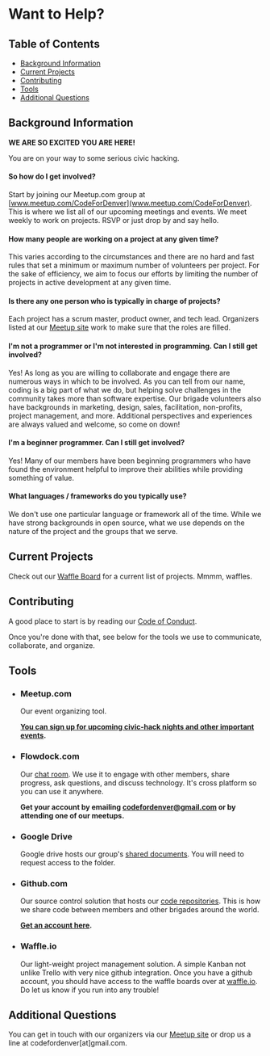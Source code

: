# Want to Help?

## Table of Contents
* [Background Information](#background-information)
* [Current Projects](#current-projects)
* [Contributing](#contributing)
* [Tools](#tools)
* [Additional Questions](#additional-questions)

## Background Information

**WE ARE SO EXCITED YOU ARE HERE!**

You are on your way to some serious civic hacking.

#### So how do I get involved?

Start by joining our Meetup.com group at [www.meetup.com/CodeForDenver](www.meetup.com/CodeForDenver). This is where we list all of our upcoming meetings and events. We meet weekly to work on projects. RSVP or just drop by and say hello.

#### How many people are working on a project at any given time?

This varies according to the circumstances and there are no hard and fast rules that set a minimum or maximum number of volunteers per project. For the sake of efficiency, we aim to focus our efforts by limiting the number of projects in active development at any given time.

#### Is there any one person who is typically in charge of projects?

Each project has a scrum master, product owner, and tech lead. Organizers listed at our [Meetup site](http://www.meetup.com/CodeForDenver/) work to make sure that the roles are filled.

#### I'm not a programmer or I'm not interested in programming. Can I still get involved?

Yes! As long as you are willing to collaborate and engage there are numerous ways in which to be involved. As you can tell from our name, coding is a big part of what we do, but helping solve challenges in the community takes more than software expertise. Our brigade volunteers also have backgrounds in marketing, design, sales, facilitation, non-profits, project management, and more. Additional perspectives and experiences are always valued and welcome, so come on down!

#### I'm a beginner programmer. Can I still get involved?

Yes! Many of our members have been beginning programmers who have found the environment helpful to improve their abilities while providing something of value.

#### What languages / frameworks do you typically use?

We don't use one particular language or framework all of the time. While we have strong backgrounds in open source, what we use depends on the nature of the project and the groups that we serve.


## Current Projects

Check out our [Waffle Board](https://waffle.io/codefordenver/projects) for a current list of projects. Mmmm, waffles.


## Contributing

A good place to start is by reading our [Code of Conduct](https://github.com/codefordenver/codeofconduct).

Once you're done with that, see below for the tools we use to communicate, collaborate, and organize.


## Tools

- ### Meetup.com

	Our event organizing tool.

	**[You can sign up for upcoming civic-hack nights and other important events](http://www.meetup.com/codefordenver/).**

- ### Flowdock.com

	Our [chat room](https://www.flowdock.com/app/cfa-brigades/code-for-denver). We use it to engage with other members, share progress, ask questions, and discuss technology. It's cross platform so you can use it anywhere.

	**Get your account by emailing codefordenver@gmail.com or by attending one of our meetups.**

- ### Google Drive

  Google drive hosts our group's [shared documents](https://drive.google.com/folderview?id=0B15HLk4_JV3nWjkyOGtFUmhKZDQ&usp=sharing_eid). You will need to request access to the folder.

- ### Github.com

	Our source control solution that hosts our [code repositories](https://github.com/codefordenver). This is how we share code between members and other brigades around the world.

	**[Get an account here](https://github.com/).**

- ### Waffle.io

	Our light-weight project management solution. A simple Kanban not unlike Trello with very nice github integration. Once you have a github account, you should have access to the waffle boards over at [waffle.io](https://waffle.io/). Do let us know if you run into any trouble! 


## Additional Questions

You can get in touch with our organizers via our [Meetup site](http://www.meetup.com/CodeForDenver/) or drop us a line at codefordenver[at]gmail.com.
